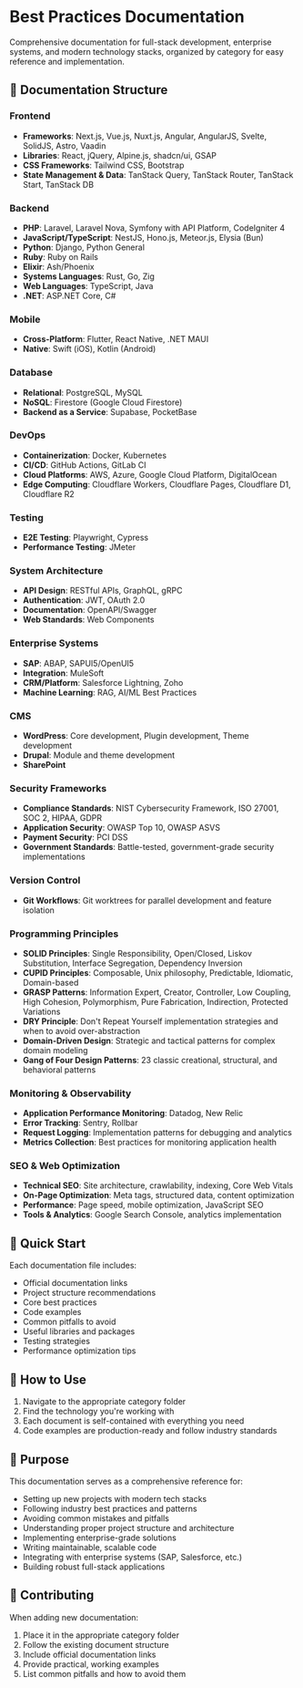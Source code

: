 # Best Practices Documentation

Comprehensive documentation for full-stack development, enterprise systems, and modern technology stacks, organized by category for easy reference and implementation.

## 📁 Documentation Structure

### Frontend
- **Frameworks**: Next.js, Vue.js, Nuxt.js, Angular, AngularJS, Svelte, SolidJS, Astro, Vaadin
- **Libraries**: React, jQuery, Alpine.js, shadcn/ui, GSAP
- **CSS Frameworks**: Tailwind CSS, Bootstrap
- **State Management & Data**: TanStack Query, TanStack Router, TanStack Start, TanStack DB

### Backend
- **PHP**: Laravel, Laravel Nova, Symfony with API Platform, CodeIgniter 4
- **JavaScript/TypeScript**: NestJS, Hono.js, Meteor.js, Elysia (Bun)
- **Python**: Django, Python General
- **Ruby**: Ruby on Rails
- **Elixir**: Ash/Phoenix
- **Systems Languages**: Rust, Go, Zig
- **Web Languages**: TypeScript, Java
- **.NET**: ASP.NET Core, C#

### Mobile
- **Cross-Platform**: Flutter, React Native, .NET MAUI
- **Native**: Swift (iOS), Kotlin (Android)

### Database
- **Relational**: PostgreSQL, MySQL
- **NoSQL**: Firestore (Google Cloud Firestore)
- **Backend as a Service**: Supabase, PocketBase

### DevOps
- **Containerization**: Docker, Kubernetes
- **CI/CD**: GitHub Actions, GitLab CI
- **Cloud Platforms**: AWS, Azure, Google Cloud Platform, DigitalOcean
- **Edge Computing**: Cloudflare Workers, Cloudflare Pages, Cloudflare D1, Cloudflare R2

### Testing
- **E2E Testing**: Playwright, Cypress
- **Performance Testing**: JMeter

### System Architecture
- **API Design**: RESTful APIs, GraphQL, gRPC
- **Authentication**: JWT, OAuth 2.0
- **Documentation**: OpenAPI/Swagger
- **Web Standards**: Web Components

### Enterprise Systems
- **SAP**: ABAP, SAPUI5/OpenUI5
- **Integration**: MuleSoft
- **CRM/Platform**: Salesforce Lightning, Zoho
- **Machine Learning**: RAG, AI/ML Best Practices

### CMS
- **WordPress**: Core development, Plugin development, Theme development
- **Drupal**: Module and theme development
- **SharePoint**

### Security Frameworks
- **Compliance Standards**: NIST Cybersecurity Framework, ISO 27001, SOC 2, HIPAA, GDPR
- **Application Security**: OWASP Top 10, OWASP ASVS
- **Payment Security**: PCI DSS
- **Government Standards**: Battle-tested, government-grade security implementations

### Version Control
- **Git Workflows**: Git worktrees for parallel development and feature isolation

### Programming Principles
- **SOLID Principles**: Single Responsibility, Open/Closed, Liskov Substitution, Interface Segregation, Dependency Inversion
- **CUPID Principles**: Composable, Unix philosophy, Predictable, Idiomatic, Domain-based
- **GRASP Patterns**: Information Expert, Creator, Controller, Low Coupling, High Cohesion, Polymorphism, Pure Fabrication, Indirection, Protected Variations
- **DRY Principle**: Don't Repeat Yourself implementation strategies and when to avoid over-abstraction
- **Domain-Driven Design**: Strategic and tactical patterns for complex domain modeling
- **Gang of Four Design Patterns**: 23 classic creational, structural, and behavioral patterns

### Monitoring & Observability
- **Application Performance Monitoring**: Datadog, New Relic  
- **Error Tracking**: Sentry, Rollbar
- **Request Logging**: Implementation patterns for debugging and analytics
- **Metrics Collection**: Best practices for monitoring application health

### SEO & Web Optimization
- **Technical SEO**: Site architecture, crawlability, indexing, Core Web Vitals
- **On-Page Optimization**: Meta tags, structured data, content optimization
- **Performance**: Page speed, mobile optimization, JavaScript SEO
- **Tools & Analytics**: Google Search Console, analytics implementation

## 🚀 Quick Start

Each documentation file includes:
- Official documentation links
- Project structure recommendations
- Core best practices
- Code examples
- Common pitfalls to avoid
- Useful libraries and packages
- Testing strategies
- Performance optimization tips

## 📖 How to Use

1. Navigate to the appropriate category folder
2. Find the technology you're working with
3. Each document is self-contained with everything you need
4. Code examples are production-ready and follow industry standards

## 🎯 Purpose

This documentation serves as a comprehensive reference for:
- Setting up new projects with modern tech stacks
- Following industry best practices and patterns  
- Avoiding common mistakes and pitfalls
- Understanding proper project structure and architecture
- Implementing enterprise-grade solutions
- Writing maintainable, scalable code
- Integrating with enterprise systems (SAP, Salesforce, etc.)
- Building robust full-stack applications

## 📝 Contributing

When adding new documentation:
1. Place it in the appropriate category folder
2. Follow the existing document structure
3. Include official documentation links
4. Provide practical, working examples
5. List common pitfalls and how to avoid them